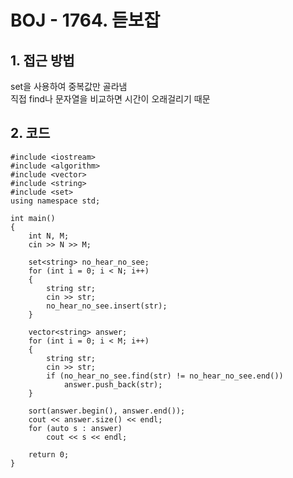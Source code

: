 # BOJ - 1764. 듣보잡  

## 1. 접근 방법  
set을 사용하여 중복값만 골라냄  
직접 find나 문자열을 비교하면 시간이 오래걸리기 때문
## 2. 코드  
```
#include <iostream>
#include <algorithm>
#include <vector>
#include <string>
#include <set>
using namespace std;

int main()
{
	int N, M;
	cin >> N >> M;

	set<string> no_hear_no_see;
	for (int i = 0; i < N; i++)
	{
		string str;
		cin >> str;
		no_hear_no_see.insert(str);
	}

	vector<string> answer;
	for (int i = 0; i < M; i++)
	{
		string str;
		cin >> str;
		if (no_hear_no_see.find(str) != no_hear_no_see.end())
			answer.push_back(str);
	}

	sort(answer.begin(), answer.end());
	cout << answer.size() << endl;
	for (auto s : answer)
		cout << s << endl;

	return 0;
}
```